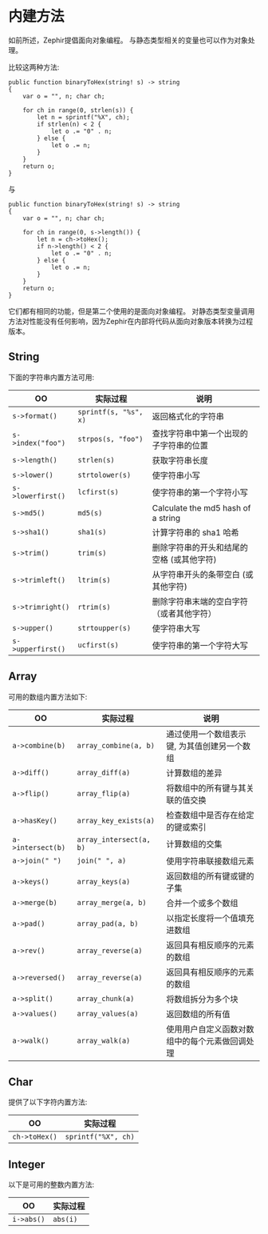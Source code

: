 # 内建方法

如前所述，Zephir提倡面向对象编程。 与静态类型相关的变量也可以作为对象处理。

比较这两种方法:

    public function binaryToHex(string! s) -> string
    {
        var o = "", n; char ch;
    
        for ch in range(0, strlen(s)) {
            let n = sprintf("%X", ch);
            if strlen(n) < 2 {
                let o .= "0" . n;
            } else {
                let o .= n;
            }
        }
        return o;
    }
    

与

    public function binaryToHex(string! s) -> string
    {
        var o = "", n; char ch;
    
        for ch in range(0, s->length()) {
            let n = ch->toHex();
            if n->length() < 2 {
                let o .= "0" . n;
            } else {
                let o .= n;
            }
        }
        return o;
    }
    

它们都有相同的功能，但是第二个使用的是面向对象编程。 对静态类型变量调用方法对性能没有任何影响，因为Zephir在内部将代码从面向对象版本转换为过程版本。

<a name='string'></a>

## String

下面的字符串内置方法可用:

| OO                   | 实际过程                  | 说明                                 |
| -------------------- | --------------------- | ---------------------------------- |
| `s->format()`     | `sprintf(s, "%s", x)` | 返回格式化的字符串                          |
| `s->index("foo")` | `strpos(s, "foo")`    | 查找字符串中第一个出现的子字符串的位置                |
| `s->length()`     | `strlen(s)`           | 获取字符串长度                            |
| `s->lower()`      | `strtolower(s)`       | 使字符串小写                             |
| `s->lowerfirst()` | `lcfirst(s)`          | 使字符串的第一个字符小写                       |
| `s->md5()`        | `md5(s)`              | Calculate the md5 hash of a string |
| `s->sha1()`       | `sha1(s)`             | 计算字符串的 sha1 哈希                     |
| `s->trim()`       | `trim(s)`             | 删除字符串的开头和结尾的空格 (或其他字符)             |
| `s->trimleft()`   | `ltrim(s)`            | 从字符串开头的条带空白 (或其他字符)                |
| `s->trimright()`  | `rtrim(s)`            | 删除字符串末端的空白字符（或者其他字符）               |
| `s->upper()`      | `strtoupper(s)`       | 使字符串大写                             |
| `s->upperfirst()` | `ucfirst(s)`          | 使字符串的第一个字符大写                       |

<a name='array'></a>

## Array

可用的数组内置方法如下:

| OO                   | 实际过程                    | 说明                      |
| -------------------- | ----------------------- | ----------------------- |
| `a->combine(b)`   | `array_combine(a, b)`   | 通过使用一个数组表示键, 为其值创建另一个数组 |
| `a->diff()`       | `array_diff(a)`         | 计算数组的差异                 |
| `a->flip()`       | `array_flip(a)`         | 将数组中的所有键与其关联的值交换        |
| `a->hasKey()`     | `array_key_exists(a)`   | 检查数组中是否存在给定的键或索引        |
| `a->intersect(b)` | `array_intersect(a, b)` | 计算数组的交集                 |
| `a->join(" ")`    | `join(" ", a)`          | 使用字符串联接数组元素             |
| `a->keys()`       | `array_keys(a)`         | 返回数组的所有键或键的子集           |
| `a->merge(b)`     | `array_merge(a, b)`     | 合并一个或多个数组               |
| `a->pad()`        | `array_pad(a, b)`       | 以指定长度将一个值填充进数组          |
| `a->rev()`        | `array_reverse(a)`      | 返回具有相反顺序的元素的数组          |
| `a->reversed()`   | `array_reverse(a)`      | 返回具有相反顺序的元素的数组          |
| `a->split()`      | `array_chunk(a)`        | 将数组拆分为多个块               |
| `a->values()`     | `array_values(a)`       | 返回数组的所有值                |
| `a->walk()`       | `array_walk(a)`         | 使用用户自定义函数对数组中的每个元素做回调处理 |

<a name='char'></a>

## Char

提供了以下字符内置方法:

| OO               | 实际过程                |
| ---------------- | ------------------- |
| `ch->toHex()` | `sprintf("%X", ch)` |

<a name='integer'></a>

## Integer

以下是可用的整数内置方法:

| OO            | 实际过程     |
| ------------- | -------- |
| `i->abs()` | `abs(i)` |
